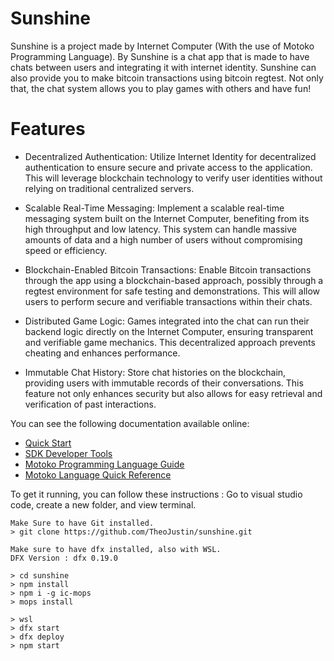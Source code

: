 # Sunshine

Sunshine is a project made by Internet Computer (With the use of Motoko Programming Language). By Sunshine is a chat app that is made to have chats between users and integrating it with internet identity. Sunshine can also provide you to make bitcoin transactions using bitcoin regtest. Not only that, the chat system allows you to play games with others and have fun!

# Features
- Decentralized Authentication: Utilize Internet Identity for decentralized authentication to ensure secure and private access to the application. This will leverage blockchain technology to verify user identities without relying on traditional centralized servers.

- Scalable Real-Time Messaging: Implement a scalable real-time messaging system built on the Internet Computer, benefiting from its high throughput and low latency. This system can handle massive amounts of data and a high number of users without compromising speed or efficiency.

- Blockchain-Enabled Bitcoin Transactions: Enable Bitcoin transactions through the app using a blockchain-based approach, possibly through a regtest environment for safe testing and demonstrations. This will allow users to perform secure and verifiable transactions within their chats.

- Distributed Game Logic: Games integrated into the chat can run their backend logic directly on the Internet Computer, ensuring transparent and verifiable game mechanics. This decentralized approach prevents cheating and enhances performance.

- Immutable Chat History: Store chat histories on the blockchain, providing users with immutable records of their conversations. This feature not only enhances security but also allows for easy retrieval and verification of past interactions.

You can see the following documentation available online:

- [Quick Start](https://internetcomputer.org/docs/current/developer-docs/setup/deploy-locally)
- [SDK Developer Tools](https://internetcomputer.org/docs/current/developer-docs/setup/install)
- [Motoko Programming Language Guide](https://internetcomputer.org/docs/current/motoko/main/motoko)
- [Motoko Language Quick Reference](https://internetcomputer.org/docs/current/motoko/main/language-manual)

To get it running, you can follow these instructions :
Go to visual studio code, create a new folder, and view terminal.

```
Make Sure to have Git installed.
> git clone https://github.com/TheoJustin/sunshine.git

Make sure to have dfx installed, also with WSL.
DFX Version : dfx 0.19.0

> cd sunshine
> npm install
> npm i -g ic-mops
> mops install

> wsl
> dfx start
> dfx deploy
> npm start
```
